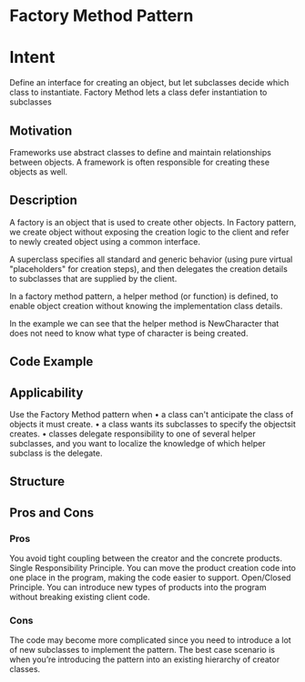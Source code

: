 # Factory Method Pattern

# Intent
Define an interface for creating an object, but let subclasses decide which class to instantiate. Factory Method lets a class defer instantiation to subclasses

## Motivation
Frameworks use abstract classes to define and maintain relationships between objects. A framework is often responsible for creating these objects as well. 


## Description
A factory is an object that is used to create other objects. In Factory pattern, we create object without exposing the creation logic to the client and refer to newly created object using a common interface.

A superclass specifies all standard and generic behavior (using pure virtual "placeholders" for creation steps), and then delegates the creation details to subclasses that are supplied by the client.

In a factory method pattern, a helper method (or function) is defined, to enable object creation without knowing the implementation class details. 

In the example we can see that the helper method is NewCharacter that does not need to know what type of character is being created.

## Code Example

## Applicability
Use the Factory Method pattern when
• a class can't anticipate the class of objects it must create.
• a class wants its subclasses to specify the objectsit creates.
• classes delegate responsibility to one of several helper subclasses, and you
want to localize the knowledge of which helper subclass is the delegate.

## Structure



## Pros and Cons

### Pros

 You avoid tight coupling between the creator and the concrete products.
 Single Responsibility Principle. You can move the product creation code into one place in the program, making the code easier to support.
 Open/Closed Principle. You can introduce new types of products into the program without breaking existing client code.

 ### Cons

  The code may become more complicated since you need to introduce a lot of new subclasses to implement the pattern. The best case scenario is when you’re introducing the pattern into an existing hierarchy of creator classes.